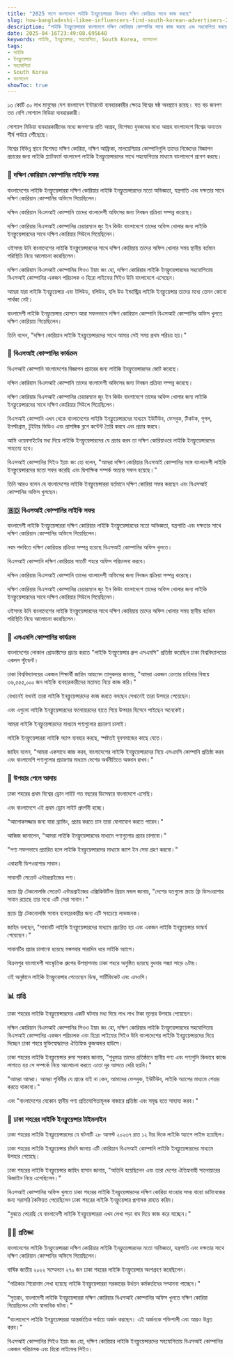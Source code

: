 ```yaml
---
title: "2025 সালে বাংলাদেশে লাইকি ইনফ্লুয়েন্সাররা কিভাবে দক্ষিণ কোরিয়ার সাথে কাজ করছে"
slug: how-bangladeshi-likee-influencers-find-south-korean-advertisers-2025-04-16
description: "লাইকি ইনফ্লুয়েন্সাররা বাংলাদেশে দক্ষিণ কোরিয়ার কোম্পানির সাথে কাজ করছে এবং সহযোগিতা করছে"
date: 2025-04-16T23:49:08.695648
keywords: লাইকি, ইনফ্লুয়েন্সার, সহযোগিতা, South Korea, বাংলাদেশ
tags:
- লাইকি
- ইনফ্লুয়েন্সার
- সহযোগিতা
- South Korea
- বাংলাদেশ
showToc: true
---
```


১৩ কোটি ৫০ লাখ মানুষের দেশ বাংলাদেশ ইন্টারনেট ব্যবহারকারীর ক্ষেত্রে বিশ্বের ষষ্ঠ অবস্থানে রয়েছ। যত বড় জনগণ তত বেশি সোশ্যাল মিডিয়া ব্যবহারকারী।

সোশ্যাল মিডিয়া ব্যবহারকারীদের মধ্যে জনগণের প্রতি আগ্রহ, বিশেষত যুবকদের মধ্যে আগ্রহ বাংলাদেশে বিশ্বের অন্যতম শীর্ষ পর্যায়ে পৌঁছেছে।

বিশ্বের বিভিন্ন স্থানে বিশেষত দক্ষিণ কোরিয়া, দক্ষিণ আফ্রিকা, মালয়েশিয়ার কোম্পানিগুলি তাদের নিজেদের বিজ্ঞাপন প্রচারের জন্য লাইকি প্ল্যাটফর্মে বাংলাদেশ লাইকি ইনফ্লুয়েন্সারদের সাথে সহযোগিতার মাধ্যমে বাংলাদেশে প্রবেশ করছে।

### 📅 দক্ষিণ কোরিয়ান কোম্পানির লাইকি সফর

বাংলাদেশের লাইকি ইনফ্লুয়েন্সাররা দক্ষিণ কোরিয়ার লাইকি ইনফ্লুয়েন্সারদের মতো অভিজ্ঞতা, যন্ত্রপাতি এবং দক্ষতার সাথে দক্ষিণ কোরিয়ান কোম্পানির অফিসে গিয়েছিলেন।

দক্ষিন কোরিয়ান বিএসআই কোম্পানি তাদের বাংলাদেশী অফিসের জন্য নিবন্ধন প্রক্রিয়া সম্পন্ন করেছে।

দক্ষিণ কোরিয়ার বিএসআই কোম্পানির চেয়ারম্যান জুং ইন কিউং বাংলাদেশে তাদের অফিস খোলার জন্য লাইকি ইনফ্লুয়েন্সারদের সাথে দক্ষিণ কোরিয়ার সিউলে গিয়েছিলেন।

ওইসময় উনি বাংলাদেশের লাইকি ইনফ্লুয়েন্সারদের সাথে দক্ষিণ কোরিয়ায় তাদের অফিস খোলার সময় স্থানীয় বর্তমান পরিস্থিতি নিয়ে আলোচনা করেছিলেন।

দক্ষিণ কোরিয়ান বিএসআই কোম্পানির সিওও ইয়াং জং হো, দক্ষিণ কোরিয়ার লাইকি ইনফ্লুয়েন্সারদের সহযোগিতায় বিএসআই কোম্পানির একজন পরিচালক ও হিরো লাইফের সিইও উনি বাংলাদেশে এসেছেন।

আমরা যারা লাইকি ইনফ্লুয়েন্সার এবং টলিউড, বলিউড, হলি উড ইন্ডাস্ট্রির লাইকি ইনফ্লুয়েন্সার তাদের মধ্যে তেমন কোনো পার্থক্য নেই।

বাংলাদেশী লাইকি ইনফ্লুয়েন্সার হোসনে আরা সফলভাবে দক্ষিণ কোরিয়ান কোম্পানি বিএসআই কোম্পানির অফিস খুলতে দক্ষিণ কোরিয়ায় গিয়েছিলেন।

তিনি বলেন, "দক্ষিণ কোরিয়ান লাইকি ইনফ্লুয়েন্সারদের সাথে আমার সেই সময় প্রথম পরিচয় হয়।"

### 🎯 বিএসআই কোম্পানির কার্যক্রম 

বিএসআই কোম্পানি বাংলাদেশের বিজ্ঞাপন প্রচারের জন্য লাইকি ইনফ্লুয়েন্সারদের জোট করেছে।

দক্ষিন কোরিয়ান বিএসআই কোম্পানি তাদের বাংলাদেশী অফিসের জন্য নিবন্ধন প্রক্রিয়া সম্পন্ন করেছে।

দক্ষিণ কোরিয়ার বিএসআই কোম্পানির চেয়ারম্যান জুং ইন কিউং বাংলাদেশে তাদের অফিস খোলার জন্য লাইকি ইনফ্লুয়েন্সারদের সাথে দক্ষিণ কোরিয়ার সিউলে গিয়েছিলেন।

বিএসআই কোম্পানি এখন থেকে বাংলাদেশের লাইকি ইনফ্লুয়েন্সারদের মাধ্যমে ইউটিউব, ফেসবুক, টিকটক, গুগল, ইনস্টাগ্রাম, টুইটার ভিডিও এবং প্রাসঙ্গিক ব্লগে কন্টেন্ট তৈরি করবে এবং প্রচার করবে।

আমি ওয়েবসাইটের মধ্য দিয়ে লাইকি ইনফ্লুয়েন্সারদের যে প্রচার করব তা দক্ষিণ কোরিয়াওরে লাইকি ইনফ্লুয়েন্সারদের সাহায্যে হবে।

বিএসআই কোম্পানির সিইও ইয়াং জং হো বলেন, "আমরা দক্ষিণ কোরিয়ার বিএসআই কোম্পানির সঙ্গে বাংলাদেশী লাইকি ইনফ্লুয়েন্সারদের মতো সফর করেছি এবং দ্বিপাক্ষিক সম্পর্ক অত্যন্ত সফল হয়েছে।"

তিনি আরও বলেন যে বাংলাদেশের লাইকি ইনফ্লুয়েন্সাররা বর্তমানে দক্ষিণ কোরিয়া সফর করছেন এবং বিএসআই কোম্পানির অফিস খুলছেন। 

### 🇧🇩 বিএসআই কোম্পানির লাইকি সফর

বাংলাদেশী লাইকি ইনফ্লুয়েন্সাররা দক্ষিণ কোরিয়ার লাইকি ইনফ্লুয়েন্সারদের মতো অভিজ্ঞতা, যন্ত্রপাতি এবং দক্ষতার সাথে দক্ষিণ কোরিয়ান কোম্পানির অফিসে গিয়েছিলেন।

নবম পদবিতে দক্ষিণ কোরিয়ার প্রক্রিয়া সম্পন্ন হয়েছে বিএসআই কোম্পানির অফিস খুলতে। 

বিএসআই কোম্পানি দক্ষিণ কোরিয়ার সাতটি শহরে অফিস পরিচালনা করবে। 

দক্ষিন কোরিয়ার বিএসআই কোম্পানি তাদের বাংলাদেশী অফিসের জন্য নিবন্ধন প্রক্রিয়া সম্পন্ন করেছে।

দক্ষিণ কোরিয়ার বিএসআই কোম্পানির চেয়ারম্যান জুং ইন কিউং বাংলাদেশে তাদের অফিস খোলার জন্য লাইকি ইনফ্লুয়েন্সারদের সাথে দক্ষিণ কোরিয়ার সিউলে গিয়েছিলেন।

ওইসময় উনি বাংলাদেশের লাইকি ইনফ্লুয়েন্সারদের সাথে দক্ষিণ কোরিয়ায় তাদের অফিস খোলার সময় স্থানীয় বর্তমান পরিস্থিতি নিয়ে আলোচনা করেছিলেন।

### 📡 এসএমসি কোম্পানির কার্যক্রম

বাংলাদেশের লোকাল প্রোডাক্টসের প্রচার করতে "লাইকি ইনফ্লুয়েন্সার গ্রুপ এসএমসি" প্রতিষ্ঠা করেছিল ঢাকা বিশ্ববিদ্যালয়ের একদল স্টুডেন্ট।

ঢাকা বিশ্ববিদ্যালয়ের একজন শিক্ষার্থী জাহিদ আহমেদ তালুকদার জানায়, "আমরা একজন ক্রেতার চাহিদার বিষয়ে ৩৬,৫৫৫,০০০ জন লাইকি ব্যবহারকারীদের মতামত নিয়ে কাজ করি।"

যেখানেই যখনই তারা লাইকি ইনফ্লুয়েন্সারদের কাজ করতে বলছেন সেখানেই তারা উপহার পেয়েছেন। 

এবং এগুলো লাইকি ইনফ্লুয়েন্সারদের ফলোয়ারদের হাতে গিয়ে উপহার হিসেবে পাইছেন অনেকেই।

আমরা লাইকি ইনফ্লুয়েন্সারদের মাধ্যমে পণ্যগুলোর প্রচারণা চালাই। 

লাইকি ইনফ্লুয়েন্সাররা লাইকি অ্যাপ ব্যবহার করছে, স্পষ্টতই যুবসমাজের কাছে যেতে।

জাহিদ বলেন, "আমরা একসাথে কাজ করব, বাংলাদেশের লাইকি ইনফ্লুয়েন্সারদের নিয়ে এসএমসি কোম্পানি প্রতিষ্ঠা করব এবং বাংলাদেশি পণ্যগুলোর প্রচারণার মাধ্যমে দেশের অর্থনীতিতে অবদান রাখব।"

### 💸 উপহার পেলে আদায়

ঢাকা শহরের প্রথম বিশ্বের ড্রোন লাইট গত বছরের ডিসেম্বরে বাংলাদেশে এসেছি।

এবং বাংলাদেশে এই প্রথম ড্রোন লাইট প্রদর্শনী হচ্ছে।

"আলোকসজ্জার জন্য যারা ব্র্যান্ডিং, প্রচার করতে চান তারা যোগাযোগ করতে পারেন।" 

আজিজ জানালেন, "আমরা লাইকি ইনফ্লুয়েন্সারদের মাধ্যমে পণ্যগুলোর প্রচার চালাবো।" 

"পণ্য সফলভাবে প্রচারিত হলে লাইকি ইনফ্লুয়েন্সারদের মাধ্যমে ক্যাশ ইন সেবা গ্রহণ করবো।" 

এবাহামী ডিশওয়াশার সাবান। 

সাবানটি সেক্রেট এন্টারপ্রাইজের পণ্য।

স্ক্র্যাচ ফ্রি টেকনোলজি সেক্রেট এন্টারপ্রাইজের এক্সিকিউটিভ প্রিয়ম মন্ডল জানায়, "দেশের যতগুলো স্ক্র্যাচ ফ্রি ডিসওয়াশার সাবান রয়েছে তার মধ্যে এটি সেরা সাবান।"

স্ক্র্যাচ ফ্রি টেকনোলজি সাবান ব্যবহারকারীর জন্য এটি সবচেয়ে লাভজনক।

জাহিদ বলছেন, "সাবানটি লাইকি ইনফ্লুয়েন্সারদের মাধ্যমে প্রচারিত হয় এবং একজন লাইকি ইনফ্লুয়েন্সার ভাস্কর্য পেয়েছেন।" 

সাবানটির প্রচার চালানো হয়েছে মঙ্গলবার সারাদিন ধরে লাইকি অ্যাপে।

বিক্রমপুর বাংলাদেশী সাংস্কৃতিক গ্রুপের উপস্থাপনায় ঢাকা শহরে অনুষ্ঠিত হয়েছে বুধবার সন্ধ্যা সাড়ে ৬টায়। 

ওই অনুষ্ঠানে লাইকি ইনফ্লুয়েন্সার পেতেছেন ডিস্ক, সার্টিফিকেট এবং এনওসি।

### 📊 প্রাপ্তি

ঢাকা শহরের লাইকি ইনফ্লুয়েন্সারদের একটি ঘটনার মধ্য দিয়ে লাখ লাখ টাকা মূল্যের উপহার পেয়েছেন।

দক্ষিন কোরিয়ান বিএসআই কোম্পানির সিওও ইয়াং জং হো, দক্ষিণ কোরিয়ার লাইকি ইনফ্লুয়েন্সারদের সহযোগিতায় বিএসআই কোম্পানির একজন পরিচালক এবং হিরো লাইফের সিইও উনি বাংলাদেশের লাইকি ইনফ্লুয়েন্সারদের দিয়ে দিচ্ছেন ঢাকা শহরে মুক্তিযোদ্ধাদের ঐতিহ্যিক কুজঅন্ডর হাউসে।

ঢাকা শহরের লাইকি ইনফ্লুয়েন্সার রুমা সরকার জানায়, "শুধুমাত্র তাদের প্রতিষ্ঠানে স্থানীয় পণ্য এবং পণ্যগুলি কিভাবে কাজে লাগাতে হয় সে সম্পর্কে নিয়ে আলোচনা করতে এতো দূর আসতে দেরি হয়নি।"

"আমরা আমরা। আমরা পৃথিবীর যে প্রান্তে যাই না কেন, আমাদের ফেসবুক, ইউটিউব, লাইকি অ্যাপের মাধ্যমে শেয়ার করতে থাকবো।" 

এবং "বাংলাদেশের যেকোন স্থানীয় পণ্য প্রতিযোগিতামূলক বাজারে প্রতিষ্ঠা এবং সমৃদ্ধ হতে সাহায্য করব।" 

### 🎉 ঢাকা শহরের লাইকি ইনফ্লুয়েন্সার টাইমলাইন

ঢাকা শহরের লাইকি ইনফ্লুয়েন্সারদের যে ঘটনাটি ২৮ আগস্ট ২০২৩৭ রাত ১২ টার দিকে লাইকি অ্যাপে লাইভ হয়েছিল। 

ঢাকা শহরের লাইকি ইনফ্লুয়েন্সার চাঁদনি জানায় এটি কোরিয়ান বিএসআই কোম্পানি লাইকি ইনফ্লুয়েন্সারদের মাধ্যমে উপহার পেয়েছে। 

ঢাকা শহরের লাইকি ইনফ্লুয়েন্সার জাহিদ হাসান জানায়, "অতিথি হয়েছিলেন এবং তারা দেশের ঐতিহ্যবাহী সালোয়ারের ডিজাইন নিয়ে এসেছিলেন।" 

বিএসআই কোম্পানির অফিস খুলতে ঢাকা শহরের লাইকি ইনফ্লুয়েন্সারদের দক্ষিণ কোরিয়া যাওয়ার সময় বায়ো ডাটাবেজের জন্য সরাসরি কৈফিয়ত পেয়েছিলেন ঢাকা শহরের লাইকি ইনফ্লুয়েন্সার প্রশাসক রাহাত করিম।

"বুঝতে পেরেছি যে বাংলাদেশী লাইকি ইনফ্লুয়েন্সাররা এখন লেখা পড়া বাদ দিয়ে কাজ করে যাচ্ছেন।" 

### 🙇‍♂️ প্রতিজ্ঞা

বাংলাদেশের লাইকি ইনফ্লুয়েন্সাররা দক্ষিণ কোরিয়ার লাইকি ইনফ্লুয়েন্সারদের মতো অভিজ্ঞতা, যন্ত্রপাতি এবং দক্ষতার সাথে দক্ষিণ কোরিয়ান কোম্পানির অফিসে গিয়েছিলেন।

বার্ষিক জাতীয় ২০২২ সম্মেলনে ২৭০ জন ঢাকা শহরের লাইকি ইনফ্লুয়েন্সার অংশগ্রহণ করেছিলেন।

"পত্রিকার শিরোনাম লেখা হয়েছে লাইকি ইনফ্লুয়েন্সাররা সরকারের উর্ধতন কর্মকর্তাদের সম্মাননা পাচ্ছেন।" 

"সুতরাং, বাংলাদেশী লাইকি ইনফ্লুয়েন্সাররা দক্ষিণ কোরিয়ার বিএসআই কোম্পানির অফিস খুলতে দক্ষিণ কোরিয়া গিয়েছিলেন সেটা স্বাভাবিক ঘটনা।"

"বাংলাদেশে লাইকি ইনফ্লুয়েন্সাররা আন্তর্জাতিক পর্যায়ে অর্জন করছেন। এই অর্জনকে শক্তিশালী এবং আরও উন্নত করব।" 

বিএসআই কোম্পানির সিইও ইয়াং জং হো, দক্ষিণ কোরিয়ার লাইকি ইনফ্লুয়েন্সারদের সহযোগিতায় বিএসআই কোম্পানির একজন পরিচালক এবং হিরো লাইফের সিইও।